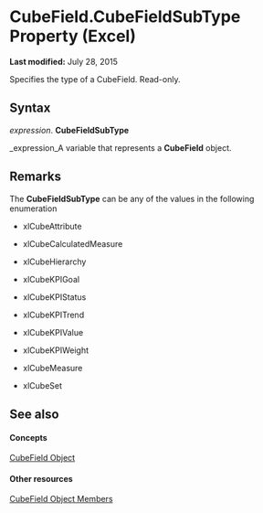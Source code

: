 
# CubeField.CubeFieldSubType Property (Excel)

 **Last modified:** July 28, 2015

Specifies the type of a CubeField. Read-only.

## Syntax

 _expression_. **CubeFieldSubType**

 _expression_A variable that represents a  **CubeField** object.


## Remarks

The  **CubeFieldSubType** can be any of the values in the following enumeration


- xlCubeAttribute
    
- xlCubeCalculatedMeasure
    
- xlCubeHierarchy
    
- xlCubeKPIGoal
    
- xlCubeKPIStatus
    
- xlCubeKPITrend
    
- xlCubeKPIValue
    
- xlCubeKPIWeight
    
- xlCubeMeasure
    
- xlCubeSet
    

## See also


#### Concepts


 [CubeField Object](6db16910-6c27-651a-c388-e54e27fe4519.md)
#### Other resources


 [CubeField Object Members](2f3cbe65-45ff-abe0-3e48-29c0d490f600.md)
